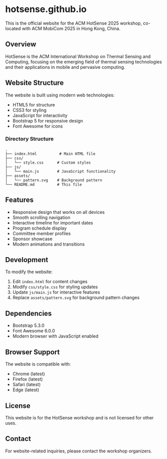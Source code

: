 # hotsense.github.io
This is the official website for the ACM HotSense 2025 workshop, co-located with ACM MobiCom 2025 in Hong Kong, China.


## Overview

HotSense is the ACM International Workshop on Thermal Sensing and Computing, focusing on the emerging field of thermal sensing technologies and their applications in mobile and pervasive computing.

## Website Structure

The website is built using modern web technologies:

- HTML5 for structure
- CSS3 for styling
- JavaScript for interactivity
- Bootstrap 5 for responsive design
- Font Awesome for icons

### Directory Structure

```
.
├── index.html          # Main HTML file
├── css/
│   └── style.css      # Custom styles
├── js/
│   └── main.js        # JavaScript functionality
├── assets/
│   └── pattern.svg    # Background pattern
└── README.md          # This file
```

## Features

- Responsive design that works on all devices
- Smooth scrolling navigation
- Interactive timeline for important dates
- Program schedule display
- Committee member profiles
- Sponsor showcase
- Modern animations and transitions

## Development

To modify the website:

1. Edit `index.html` for content changes
2. Modify `css/style.css` for styling updates
3. Update `js/main.js` for interactive features
4. Replace `assets/pattern.svg` for background pattern changes

## Dependencies

- Bootstrap 5.3.0
- Font Awesome 6.0.0
- Modern browser with JavaScript enabled

## Browser Support

The website is compatible with:
- Chrome (latest)
- Firefox (latest)
- Safari (latest)
- Edge (latest)

## License

This website is for the HotSense workshop and is not licensed for other uses.

## Contact

For website-related inquiries, please contact the workshop organizers. 
